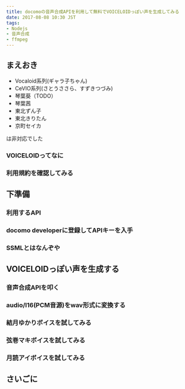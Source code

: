 ```yaml
---
title: docomoの音声合成APIを利用して無料でVOICELOIDっぽい声を生成してみる
date: 2017-08-08 10:30 JST
tags:
- Nodejs
- 音声合成
- ffmpeg
---
```


<!--more-->

まえおき
-----------------------------------------------------------------

* Vocaloid系列(ギャラ子ちゃん)
* CeVIO系列(さとうささら、すずきつづみ)
* 琴葉葵（TODO）
* 琴葉茜
* 東北ずん子
* 東北きりたん
* 京町セイカ

は非対応でした

### VOICELOIDってなに

### 利用規約を確認してみる

下準備
-----------------------------------------------------------------

### 利用するAPI
### docomo developerに登録してAPIキーを入手
### SSMLとはなんぞや

VOICELOIDっぽい声を生成する
-----------------------------------------------------------------

### 音声合成APIを叩く
### audio/l16(PCM音源)をwav形式に変換する
### 結月ゆかりボイスを試してみる
### 弦巻マキボイスを試してみる
### 月読アイボイスを試してみる

さいごに
-----------------------------------------------------------------

